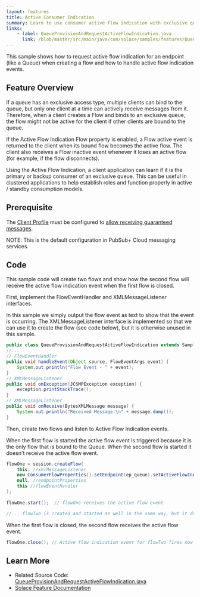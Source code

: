 ```yaml
---
layout: features
title: Active Consumer Indication
summary: Learn to use consumer active flow indication with exclusive queues.
links:
    - label: QueueProvisionAndRequestActiveFlowIndication.java
      link: /blob/master/src/main/java/com/solace/samples/features/QueueProvisionAndRequestActiveFlowIndication.java
---
```


This sample shows how to request active flow indication for an endpoint (like a Queue) when creating a flow and how to handle active flow indication events.

## Feature Overview

If a queue has an exclusive access type, multiple clients can bind to the queue, but only one client at a time can actively receive messages from it. Therefore, when a client creates a Flow and binds to an exclusive queue, the flow might not be active for the client if other clients are bound to the queue.

If the Active Flow Indication Flow property is enabled, a Flow active event is returned to the client when its bound flow becomes the active flow. The client also receives a Flow inactive event whenever it loses an active flow (for example, if the flow disconnects).

Using the Active Flow Indication, a client application can learn if it is the primary or backup consumer of an exclusive queue. This can be useful in clustered applications to help establish roles and function properly in active / standby consumption models.

## Prerequisite

The [Client Profile](https://docs.solace.com/Configuring-and-Managing/Configuring-Client-Profiles.htm) must be configured to [allow receiving guaranteed messages](https://docs.solace.com/Configuring-and-Managing/Configuring-Client-Profiles.htm#Allow-G-Msg-Receives).

NOTE:  This is the default configuration in PubSub+ Cloud messaging services.

## Code

This sample code will create two flows and show how the second flow will receive the active flow indication event when the first flow is closed.

First, implement the FlowEventHandler and XMLMessageListener interfaces. 

In this sample we simply output the flow event as text to show that the event is occurring.  The XMLMessageListener interface is implemented so that we can use it to create the flow (see code below), but it is otherwise unused in this sample.

```java
public class QueueProvisionAndRequestActiveFlowIndication extends SampleApp implements XMLMessageListener, FlowEventHandler {
//...
// FlowEventHandler
public void handleEvent(Object source, FlowEventArgs event) {
    System.out.println("Flow Event - " + event);
}
// XMLMessageListener
public void onException(JCSMPException exception) {
    exception.printStackTrace();
}
// XMLMessageListener
public void onReceive(BytesXMLMessage message) {
    System.out.println("Received Message:\n" + message.dump());
}                    
```

Then, create two flows and listen to Active Flow Indication events. 

When the first flow is started the active flow event is triggered because it is the only flow that is bound to the Queue.  When the second flow is started it doesn't receive the active flow event.

```java
flowOne = session.createFlow(
    this, //xmlMessageListener
    new ConsumerFlowProperties().setEndpoint(ep_queue).setActiveFlowIndication(true), //consumerFlowProperties
    null, //endpointProperties
    this //flowEventHandler
);
 
flowOne.start();  // flowOne receives the active flow event

//... flowTwo is created and started as well in the same way, but it doesn't receive the active flow event
```

When the first flow is closed, the second flow receives the active flow event.

```java
flowOne.close(); // Active flow indication event for flowTwo fires now that flowOne is closed
```

## Learn More

* Related Source Code: [QueueProvisionAndRequestActiveFlowIndication.java](https://github.com/SolaceSamples/solace-samples-java/blob/master/src/main/java/com/solace/samples/features/QueueProvisionAndRequestActiveFlowIndication.java)
* [Solace Feature Documentation](https://docs.solace.com/Solace-PubSub-Messaging-APIs/Developer-Guide/Creating-Flows.htm#Active-Flow-Indication)